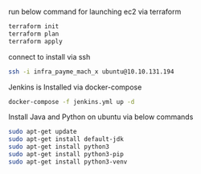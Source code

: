 run below command for launching ec2 via terraform

```bash
terraform init
terraform plan
terraform apply
```

connect to install via ssh

```bash
ssh -i infra_payme_mach_x ubuntu@10.10.131.194
```

Jenkins is Installed via docker-compose

```bash
docker-compose -f jenkins.yml up -d
```

Install Java and Python on ubuntu via below commands
    
```bash
sudo apt-get update
sudo apt-get install default-jdk
sudo apt-get install python3
sudo apt-get install python3-pip
sudo apt-get install python3-venv
```
